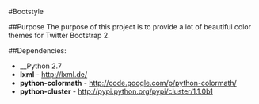 #Bootstyle

##Purpose
The purpose of this project is to provide a lot of beautiful color themes for Twitter Bootstrap 2.

##Dependencies:
* __Python 2.7
* __lxml__ - http://lxml.de/
* __python-colormath__ - http://code.google.com/p/python-colormath/
* __python-cluster__ - http://pypi.python.org/pypi/cluster/1.1.0b1
